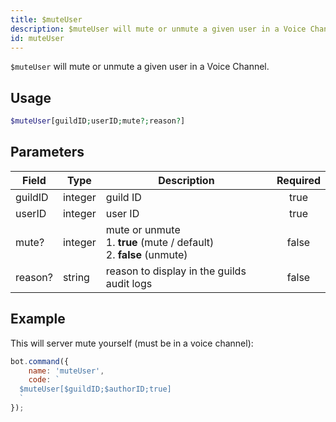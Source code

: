 ```yaml
---
title: $muteUser
description: $muteUser will mute or unmute a given user in a Voice Channel.
id: muteUser
---
```


`$muteUser` will mute or unmute a given user in a Voice Channel.

## Usage

```php
$muteUser[guildID;userID;mute?;reason?]
```

## Parameters 

| Field   | Type    | Description                                                                     | Required |
|---------|---------|---------------------------------------------------------------------------------|:--------:|
| guildID | integer | guild ID                                                                        |   true   |
| userID  | integer | user ID                                                                         |   true   |
| mute?   | integer | mute or unmute <br /> 1. **true** (mute / default) <br /> 2. **false** (unmute) |  false   |
| reason? | string  | reason to display in the guilds audit logs                                      |  false   |

## Example

This will server mute yourself (must be in a voice channel):

```javascript
bot.command({
    name: 'muteUser',
    code: `
  $muteUser[$guildID;$authorID;true]
  `
});
```